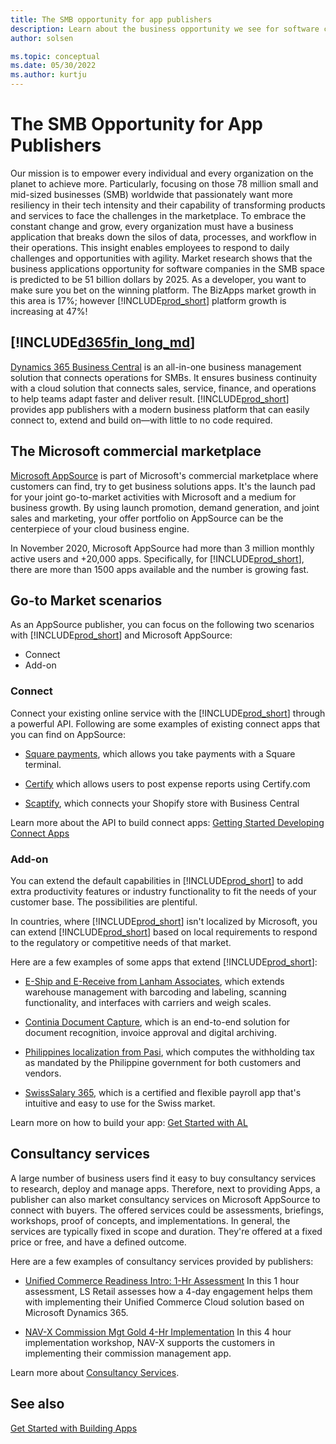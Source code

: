 ```yaml
---
title: The SMB opportunity for app publishers 
description: Learn about the business opportunity we see for software companies in the SMB space if you build your solution on Dynamics 365 Business Central.
author: solsen

ms.topic: conceptual
ms.date: 05/30/2022
ms.author: kurtju
---
```


# The SMB Opportunity for App Publishers

Our mission is to empower every individual and every organization on the planet to achieve more. Particularly, focusing on those 78 million small and mid-sized businesses (SMB) worldwide that passionately want more resiliency in their tech intensity and their capability of transforming products and services to face the challenges in the marketplace. To embrace the constant change and grow, every organization must have a business application that breaks down the silos of data, processes, and workflow in their operations. This insight enables employees to respond to daily challenges and opportunities with agility. Market research shows that the business applications opportunity for software companies in the SMB space is predicted to be 51 billion dollars by 2025. As a developer, you want to make sure you bet on the winning platform. The BizApps market growth in this area is 17%; however [!INCLUDE[prod_short](../includes/d365fin_md.md)] platform growth is increasing at 47%!  

## [!INCLUDE[d365fin_long_md](../includes/d365fin_long_md.md)]

[Dynamics 365 Business Central](https://dynamics.microsoft.com/business-central/partners/) is an all-in-one business management solution that connects operations for SMBs. It ensures business continuity with a cloud solution that connects sales, service, finance, and operations to help teams adapt faster and deliver result. [!INCLUDE[prod_short](../includes/prod_short.md)] provides app publishers with a modern business platform that can easily connect to, extend and build on—with little to no code required.  

## The Microsoft commercial marketplace

[Microsoft AppSource](https://appsource.microsoft.com/) is part of Microsoft's commercial marketplace where customers can find, try to get business solutions apps. It's the launch pad for your joint go-to-market activities with Microsoft and a medium for business growth. By using launch promotion, demand generation, and joint sales and marketing, your offer portfolio on AppSource can be the centerpiece of your cloud business engine.  

In November 2020, Microsoft AppSource had more than 3 million monthly active users and +20,000 apps. Specifically, for [!INCLUDE[prod_short](../includes/prod_short.md)], there are more than 1500 apps available and the number is growing fast.  

## Go-to Market scenarios

As an AppSource publisher, you can focus on the following two scenarios with [!INCLUDE[prod_short](../includes/prod_short.md)] and Microsoft AppSource:  

- Connect
- Add-on

### Connect

Connect your existing online service with the [!INCLUDE[prod_short](../includes/prod_short.md)] through a powerful API. Following are some examples of existing connect apps that you can find on AppSource:  

- [Square payments](https://appsource.microsoft.com/product/dynamics-365-business-central/PUBID.squareinc1581374005853%7CAID.square-payments%7CPAPPID.313d5c68-0d92-4f43-b470-ab5857ecf9c6), which allows you take payments with a Square terminal.  

- [Certify](https://appsource.microsoft.com/product/dynamics-365-business-central/PUBID.efoqus-5058796%7CAID.certify%7CPAPPID.e24a3340-5ca9-4edb-aae7-8f9c709fc881?tab=Overview) which allows users to post expense reports using Certify.com  

- [Scaptify](https://appsource.microsoft.com/product/dynamics-365-business-central/PUBID.scapta%7CAID.50395b48-f7b6-4445-96df-6faaa8c96deb%7CPAPPID.96da1317-c2e8-42ec-aa19-216e33d0da19?tab=Overview), which connects your Shopify store with Business Central  

Learn more about the API to build connect apps: [Getting Started Developing Connect Apps](../devenv-develop-connect-apps.md)  

### Add-on

You can extend the default capabilities in [!INCLUDE[prod_short](../includes/prod_short.md)] to add extra productivity features or industry functionality to fit the needs of your customer base. The possibilities are plentiful.  

In countries, where [!INCLUDE[prod_short](../includes/prod_short.md)] isn't localized by Microsoft, you can extend [!INCLUDE[prod_short](../includes/prod_short.md)] based on local requirements to respond to the regulatory or competitive needs of that market.  

Here are a few examples of some apps that extend [!INCLUDE[prod_short](../includes/prod_short.md)]:

- [E-Ship and E-Receive from Lanham Associates](https://appsource.microsoft.com/product/dynamics-365-business-central/PUBID.lanhamassociates%7CAID.e-ship_and_e-receive%7CPAPPID.f8750ab4-1d72-455d-b773-5b487a0ac106?tab=Overview), which extends warehouse management with barcoding and labeling, scanning functionality, and interfaces with carriers and weigh scales.

- [Continia Document Capture](https://appsource.microsoft.com/product/dynamics-365-business-central/PUBID.continia365%7CAID.6da8dd2f-e698-461f-9147-8e404244dd85%7CPAPPID.6da8dd2f-e698-461f-9147-8e404244dd85), which is an end-to-end solution for document recognition, invoice approval and digital archiving.

- [Philippines localization from Pasi](https://appsource.microsoft.com/product/dynamics-365-business-central/PUBID.e-pasi-1156349%7CAID.philwithholdingtax%7CPAPPID.abc622d1-0d07-40e3-9518-9a9adc77322a?tab=Overview), which computes the withholding tax as mandated by the Philippine government for both customers and vendors.

- [SwissSalary 365](https://appsource.microsoft.com/product/dynamics-365-business-central/PUBID.swisssalary%7CAID.swisssalary%7CPAPPID.ca3d5715-ac87-48ff-ace2-fc1605e50a69), which is a certified and flexible payroll app that's intuitive and easy to use for the Swiss market.

Learn more on how to build your app: [Get Started with AL](../devenv-get-started.md)

## Consultancy services

A large number of business users find it easy to buy consultancy services to research, deploy and manage apps. Therefore, next to providing Apps, a publisher can also market consultancy services on Microsoft AppSource to connect with buyers. The offered services could be assessments, briefings, workshops, proof of concepts, and implementations. In general, the services are typically fixed in scope and duration. They're offered at a fixed price or free, and have a defined outcome.  

Here are a few examples of consultancy services provided by publishers:  

- [Unified Commerce Readiness Intro: 1-Hr Assessment](https://appsource.microsoft.com/marketplace/consulting-services/ls_retail.lsconsulting5?country=US&page=1&product=dynamics-365%3Bdynamics-365-business-central&search=LS%20Retail)
    In this 1 hour assessment, LS Retail assesses how a 4-day engagement helps them with implementing their Unified Commerce Cloud solution based on Microsoft Dynamics 365.

- [NAV-X Commission Mgt Gold 4-Hr Implementation](https://appsource.microsoft.com/marketplace/consulting-services/navx.82b7da21-0097-4745-b999-24111d5f4432?country=US&page=1&product=dynamics-365%3Bdynamics-365-business-central)
    In this 4 hour implementation workshop, NAV-X supports the customers in implementing their commission management app.

Learn more about [Consultancy Services](https://appsource.microsoft.com/partners).

## See also

[Get Started with Building Apps](get-started.md)
